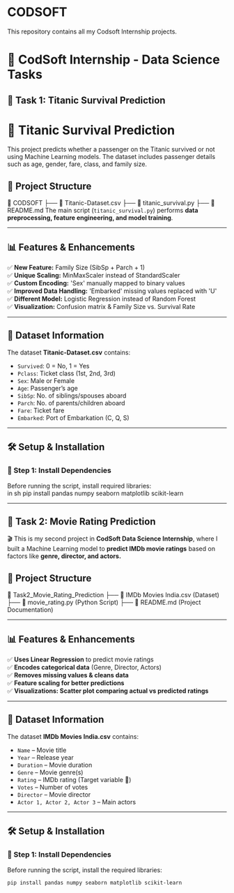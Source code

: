 # CODSOFT
This repository contains all my Codsoft Internship projects.
# 🚀 CodSoft Internship - Data Science Tasks


## 📌 Task 1: Titanic Survival Prediction  

# 🚢 Titanic Survival Prediction

This project predicts whether a passenger on the Titanic survived or not using Machine Learning models. The dataset includes passenger details such as age, gender, fare, class, and family size.

## 📂 Project Structure
📁 CODSOFT
├── 📄 Titanic-Dataset.csv
├── 📄 titanic_survival.py
├── 📄 README.md
The main script (`titanic_survival.py`) performs **data preprocessing, feature engineering, and model training**.

---

## 📊 Features & Enhancements
✅ **New Feature:** Family Size (SibSp + Parch + 1)  
✅ **Unique Scaling:** MinMaxScaler instead of StandardScaler  
✅ **Custom Encoding:** 'Sex' manually mapped to binary values  
✅ **Improved Data Handling:** 'Embarked' missing values replaced with 'U'  
✅ **Different Model:** Logistic Regression instead of Random Forest  
✅ **Visualization:** Confusion matrix & Family Size vs. Survival Rate  

---

## 📂 Dataset Information
The dataset **Titanic-Dataset.csv** contains:  
- `Survived`: 0 = No, 1 = Yes  
- `Pclass`: Ticket class (1st, 2nd, 3rd)  
- `Sex`: Male or Female  
- `Age`: Passenger’s age  
- `SibSp`: No. of siblings/spouses aboard  
- `Parch`: No. of parents/children aboard  
- `Fare`: Ticket fare  
- `Embarked`: Port of Embarkation (C, Q, S)  

---

## 🛠 Setup & Installation

### **🔹 Step 1: Install Dependencies**
Before running the script, install required libraries:  
 in sh
pip install pandas numpy seaborn matplotlib scikit-learn

---

## 📌 Task 2: Movie Rating Prediction  

🎬 This is my second project in **CodSoft Data Science Internship**, where I built a Machine Learning model to **predict IMDb movie ratings** based on factors like **genre, director, and actors.**  

## 📂 Project Structure
📁 Task2_Movie_Rating_Prediction
├── 📄 IMDb Movies India.csv (Dataset)
├── 📄 movie_rating.py (Python Script)
├── 📄 README.md (Project Documentation)

---

## 📊 Features & Enhancements  
✅ **Uses Linear Regression** to predict movie ratings  
✅ **Encodes categorical data** (Genre, Director, Actors)  
✅ **Removes missing values & cleans data**  
✅ **Feature scaling for better predictions**  
✅ **Visualizations: Scatter plot comparing actual vs predicted ratings**  

---

## 📂 Dataset Information  
The dataset **IMDb Movies India.csv** contains:  
- `Name` – Movie title  
- `Year` – Release year  
- `Duration` – Movie duration  
- `Genre` – Movie genre(s)  
- `Rating` – IMDb rating (Target variable 🎯)  
- `Votes` – Number of votes  
- `Director` – Movie director  
- `Actor 1, Actor 2, Actor 3` – Main actors  

---

## 🛠 Setup & Installation  

### **🔹 Step 1: Install Dependencies**  
Before running the script, install the required libraries:  
```sh
pip install pandas numpy seaborn matplotlib scikit-learn







